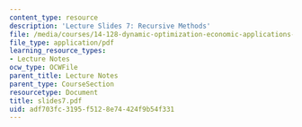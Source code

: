 ```yaml
---
content_type: resource
description: 'Lecture Slides 7: Recursive Methods'
file: /media/courses/14-128-dynamic-optimization-economic-applications-recursive-methods-spring-2003/adf703fc3195f5128e74424f9b54f331_slides7.pdf
file_type: application/pdf
learning_resource_types:
- Lecture Notes
ocw_type: OCWFile
parent_title: Lecture Notes
parent_type: CourseSection
resourcetype: Document
title: slides7.pdf
uid: adf703fc-3195-f512-8e74-424f9b54f331
---
```

